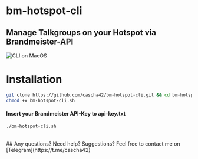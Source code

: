 # bm-hotspot-cli
## Manage Talkgroups on your Hotspot via Brandmeister-API

![CLI on MacOS](https://cascha.crew.c-base.org/public/bm-hotspot-cli-macos.jpeg)


# Installation
```bash
git clone https://github.com/cascha42/bm-hotspot-cli.git && cd bm-hotspot-cli
chmod +x bm-hotspot-cli.sh
```
#### Insert your Brandmeister API-Key to api-key.txt
```bash
./bm-hotspot-cli.sh
```

<br>
## Any questions? Need help? Suggestions?
Feel free to contact me on [Telegram](https://t.me/cascha42)
